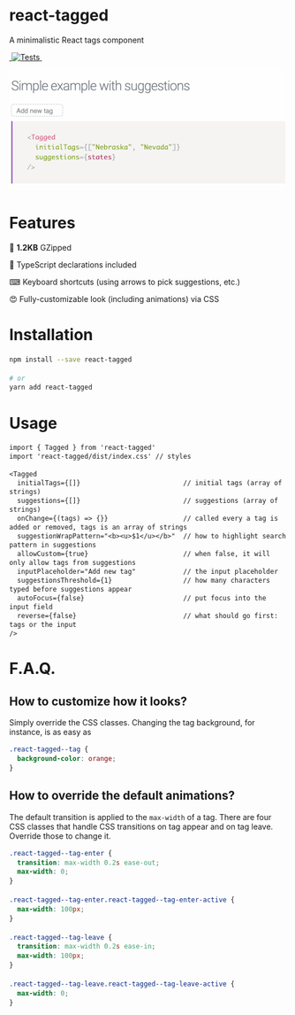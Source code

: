 # react-tagged

A minimalistic React tags component

<a href="https://bundlephobia.com/result?p=react-tagged@latest" target="\_parent">
  <img alt="" src="https://badgen.net/bundlephobia/minzip/react-tagged@latest" />
  </a>
<a href="https://github.com/hiquest/react-tagged/actions?query=workflow%3ATests" target="\_parent">
  <img alt="Tests" src="https://github.com/hiquest/react-tagged/workflows/Tests/badge.svg" />
</a>
<a href="https://twitter.com/janis_t" target="\_parent">
  <img alt="" src="https://img.shields.io/twitter/follow/janis_t.svg?style=social&label=Follow" />
</a>

![Tagged in action](preview.gif)

# Features

💾 **1.2KB** GZipped

🔋 TypeScript declarations included

⌨ Keyboard shortcuts (using arrows to pick suggestions, etc.)

😍 Fully-customizable look (including animations) via CSS

# Installation

```bash
npm install --save react-tagged

# or
yarn add react-tagged
```

# Usage

```tsx
import { Tagged } from 'react-tagged'
import 'react-tagged/dist/index.css' // styles

<Tagged
  initialTags={[]}                          // initial tags (array of strings)
  suggestions={[]}                          // suggestions (array of strings)
  onChange={(tags) => {}}                   // called every a tag is added or removed, tags is an array of strings
  suggestionWrapPattern="<b><u>$1</u></b>"  // how to highlight search pattern in suggestions
  allowCustom={true}                        // when false, it will only allow tags from suggestions
  inputPlaceholder="Add new tag"            // the input placeholder
  suggestionsThreshold={1}                  // how many characters typed before suggestions appear
  autoFocus={false}                         // put focus into the input field
  reverse={false}                           // what should go first: tags or the input
/>
```

# F.A.Q.

## How to customize how it looks?

Simply override the CSS classes. Changing the tag background, for instance, is as easy as

```css
.react-tagged--tag {
  background-color: orange;
}
```

## How to override the default animations?

The default transition is applied to the `max-width` of a tag. There are four CSS classes that handle CSS transitions on tag appear and on tag leave. Override those to change it.

```css
.react-tagged--tag-enter {
  transition: max-width 0.2s ease-out;
  max-width: 0;
}

.react-tagged--tag-enter.react-tagged--tag-enter-active {
  max-width: 100px;
}

.react-tagged--tag-leave {
  transition: max-width 0.2s ease-in;
  max-width: 100px;
}

.react-tagged--tag-leave.react-tagged--tag-leave-active {
  max-width: 0;
}
```
